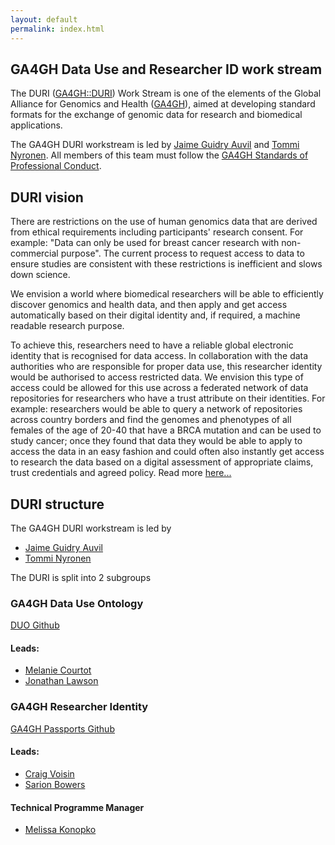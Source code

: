 ```yaml
---
layout: default
permalink: index.html
---
```


## GA4GH Data Use and Researcher ID work stream

The DURI ([GA4GH::DURI](http://ga4gh-duri.github.io)) Work Stream is one of the elements of the Global Alliance for Genomics and Health ([GA4GH](http://ga4gh.org)), aimed at developing standard formats for the exchange of genomic data for research and biomedical applications.

The GA4GH DURI workstream is led by [Jaime Guidry Auvil](https://datascience.cancer.gov/content/jaime-m-guidry-auvil-phd) and [Tommi Nyronen](https://www.linkedin.com/in/nyronen/). All members of this team must follow the [GA4GH Standards of Professional Conduct](https://www.ga4gh.org/wp-content/uploads/GA4GH-Standards-for-Professional-Conduct_22-Jan-2018.pdf).

## DURI vision
There are restrictions on the use of human genomics data that are derived from ethical requirements including participants' research consent. For example: "Data can only be used for breast cancer research with non-commercial purpose". The current process to request access to data to ensure studies are consistent with these restrictions is inefficient and slows down science.

We envision a world where biomedical researchers will be able to efficiently discover genomics and health data, and then apply and get access automatically based on their digital identity and, if required, a machine readable research purpose.

To achieve this, researchers need to have a reliable global electronic identity that is recognised for data access. In collaboration with the data authorities who are responsible for proper data use, this researcher identity would be authorised to access restricted data. We envision this type of access could be allowed for this use across a federated network of data repositories for researchers who have a trust attribute on their identities. For example: researchers would be able to query a network of repositories across country borders and find the genomes and phenotypes of all females of the age of 20-40 that have a BRCA mutation and can be used to study cancer; once they found that data they would be able to apply to access the data in an easy fashion and could often also instantly get access to research the data based on a digital assessment of appropriate claims, trust credentials and agreed policy. Read more [here...](https://ga4gh-duri.github.io/categories/welcome.html)

## DURI structure
The GA4GH DURI workstream is led by 
- [Jaime Guidry Auvil](https://datascience.cancer.gov/content/jaime-m-guidry-auvil-phd) 
- [Tommi Nyronen](https://www.linkedin.com/in/nyronen/)

The DURI is split into 2 subgroups

### GA4GH Data Use Ontology

[DUO Github](https://github.com/EBISPOT/DUO)

#### Leads:
- [Melanie Courtot](http://purl.org/net/mcourtot)
- [Jonathan Lawson](https://www.linkedin.com/in/jonathanmlawson/)

### GA4GH Researcher Identity

[GA4GH Passports Github](https://github.com/ga4gh-duri/ga4gh-duri.github.io/tree/master/researcher_ids)

#### Leads:
- [Craig Voisin](https://www.linkedin.com/in/craigvoisin/?originalSubdomain=ca)
- [Sarion Bowers](https://www.sanger.ac.uk/person/bowers-sarion/)

#### Technical Programme Manager

- [Melissa Konopko](https://www.linkedin.com/in/melissakonopko)
